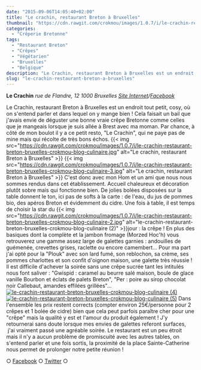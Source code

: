 ```yaml
---
date: "2015-09-06T14:05:40+02:00"
title: "Le crachin, restaurant Breton à Bruxelles"
thumbnail: "https://cdn.rawgit.com/crokmou/images/1.0.7/i/le-crachin-restaurant-breton-bruxelles-crokmou-blog-culinaire-1.jpg"
categories:
  - "Crêperie Bretonne"
tags:
  - "Restaurant Breton"
  - "Crêpes"
  - "Végétarien"
  - "Bruxelles"
  - "Belgique"
description: "Le Crachin, restaurant Breton à Bruxelles est un endroit tout petit, cosy, où on s'entend parler et dans lequel on y mange bien !"
slug: "le-crachin-restaurant-breton-a-bruxelles"
---
```


**Le Crachin** _rue de Flandre, 12_ _1000 Bruxelles_ _[Site Internet](http://www.lecrachin.net/)/[Facebook](https://www.facebook.com/CrachinCreperie)_

Le Crachin, restaurant Breton à Bruxelles est un endroit tout petit, cosy, où on s'entend parler et dans lequel on y mange bien ! Cela faisait un bail que j'avais envie de déguster une bonne vraie crêpe Bretonne comme celles que je mangeais lorsque je suis allée à Brest avec ma moman. Par chance, à côté de mon boulot il y a ce petit resto, "Le Crachin", qui ne paye pas de mine mais qui récolte de très bons échos. {{< img src="https://cdn.rawgit.com/crokmou/images/1.0.7/i/le-crachin-restaurant-breton-bruxelles-crokmou-blog-culinaire.jpg" alt="Le crachin, restaurant Breton à Bruxelles" >}} {{< img src="https://cdn.rawgit.com/crokmou/images/1.0.7/i/le-crachin-restaurant-breton-bruxelles-crokmou-blog-culinaire-3.jpg" alt="Le crachin, restaurant Breton à Bruxelles" >}} C'est donc avec mon Hom et un ami que nous nous sommes rendus dans cet établissement. Accueil chaleureux et décoration plutôt sobre mais qui fonctionne bien. De jolies bolées disposées sur la table donnent le ton, ici pas de softs à la carte : de l'eau, du jus de pommes bio, des apéros Breton et évidemment du cidre. Une fois à table, il est temps de choisir la star du {{< img src="https://cdn.rawgit.com/crokmou/images/1.0.7/i/le-crachin-restaurant-breton-bruxelles-crokmou-blog-culinaire-2.jpg" alt="le-crachin-restaurant-breton-bruxelles-crokmou-blog-culinaire (2)" >}}jour : la crêpe ! En plus des basiques dont la complète et la jambon fromage (Morzed Hoc'h) vous retrouverez une gamme assez large de galettes garnies : andouilles de guémenée, crevettes grises, raclette ou encore camembert... Pour ma part j'ai opté pour la "Plouk" avec son lard fumé, son reblochon, sa crème, ses pommes charlottes et son confit d'oignon maison, une galette très réussie ! Il est difficile d'achever la soirée sans une crêpe sucrée tant les intitulés nous font saliver : "Gwispid : caramel au beurre salé maison, boule de glace vanille Bourbon et éclats de palets Breton", "Per : poire au sirop chocolat noir Callebaut, amandes effilées grillées"... [![le-crachin-restaurant-breton-bruxelles-crokmou-blog-culinaire (4)](https://cdn.rawgit.com/crokmou/images/1.0.7/i/le-crachin-restaurant-breton-bruxelles-crokmou-blog-culinaire-4.jpg)](https://cdn.rawgit.com/crokmou/images/1.0.7/i/le-crachin-restaurant-breton-bruxelles-crokmou-blog-culinaire-4.jpg) [![le-crachin-restaurant-breton-bruxelles-crokmou-blog-culinaire (5)](https://cdn.rawgit.com/crokmou/images/1.0.7/i/le-crachin-restaurant-breton-bruxelles-crokmou-blog-culinaire-5.jpg)](https://cdn.rawgit.com/crokmou/images/1.0.7/i/le-crachin-restaurant-breton-bruxelles-crokmou-blog-culinaire-5.jpg) Dans l'ensemble les prix restent corrects (compter environ 25€/personne pour 2 crêpes et 1 bolée de cidre) bien que cela peut parfois paraître cher pour une "crêpe" mais la qualité y est et l'amour du produit également ! J'y retournerai sans doute lorsque mes envies de galettes referont surfaces,  j'ai vraiment passé une agréable soirée. Le restaurant est un peu étroit mais il n'y a aucun problème de promiscuité avec les autres tables, on s'entend parler et une fois sortis, la proximité de la place Sainte-Catherine nous permet de prolonger notre petite réunion !

○ [Facebook](https://www.facebook.com/crokmou.blog) ○ [Twitter](https://twitter.com/Crokmou) ○
